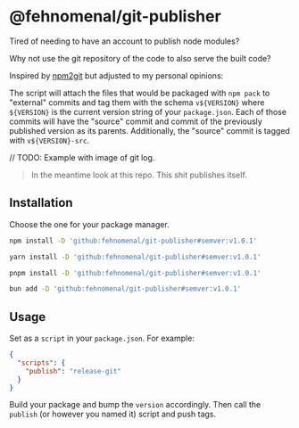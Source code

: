# @fehnomenal/git-publisher

Tired of needing to have an account to publish node modules?

Why not use the git repository of the code to also serve the built code?

Inspired by [npm2git](https://conduitry.dev/npm2git) but adjusted to my personal opinions:

The script will attach the files that would be packaged with `npm pack` to "external" commits and tag them with the schema `v${VERSION}` where `${VERSION}` is the current version string of your `package.json`.
Each of those commits will have the "source" commit and commit of the previously published version as its parents. Additionally, the "source" commit is tagged with `v${VERSION}-src`.

// TODO: Example with image of git log.

> In the meantime look at this repo. This shit publishes itself.

## Installation

Choose the one for your package manager.

```sh
npm install -D 'github:fehnomenal/git-publisher#semver:v1.0.1'
```

```sh
yarn install -D 'github:fehnomenal/git-publisher#semver:v1.0.1'
```

```sh
pnpm install -D 'github:fehnomenal/git-publisher#semver:v1.0.1'
```

```sh
bun add -D 'github:fehnomenal/git-publisher#semver:v1.0.1'
```

## Usage

Set as a `script` in your `package.json`. For example:

```json
{
  "scripts": {
    "publish": "release-git"
  }
}
```

Build your package and bump the `version` accordingly.
Then call the `publish` (or however you named it) script and push tags.
